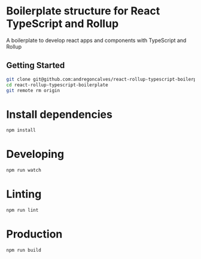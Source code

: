 # Boilerplate structure for React TypeScript and Rollup

A boilerplate to develop react apps and components with TypeScript and Rollup


## Getting Started

```bash
git clone git@github.com:andregoncalves/react-rollup-typescript-boilerplate.git
cd react-rollup-typescript-boilerplate
git remote rm origin
```

# Install dependencies

```bash
npm install
```

# Developing

```bash
npm run watch
```

# Linting

```bash
npm run lint
```

# Production

```bash
npm run build
```
